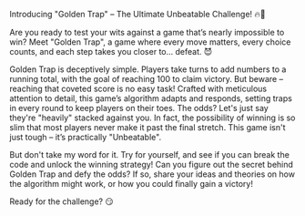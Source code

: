 Introducing "Golden Trap" – The Ultimate Unbeatable Challenge! 🔥🔢

Are you ready to test your wits against a game that’s nearly impossible to win? Meet "Golden Trap", a game where every move matters, every choice counts, and each step takes you closer to… defeat. 😈

Golden Trap is deceptively simple. Players take turns to add numbers to a running total, with the goal of reaching 100 to claim victory. But beware – reaching that coveted score is no easy task! Crafted with meticulous attention to detail, this game’s algorithm adapts and responds, setting traps in every round to keep players on their toes. The odds? Let's just say they're "heavily" stacked against you. In fact, the possibility of winning is so slim that most players never make it past the final stretch. This game isn't just tough – it’s practically "Unbeatable".

But don't take my word for it. Try for yourself, and see if you can break the code and unlock the winning strategy! Can you figure out the secret behind Golden Trap and defy the odds? If so, share your ideas and theories on how the algorithm might work, or how you could finally gain a victory!

Ready for the challenge? 😏
